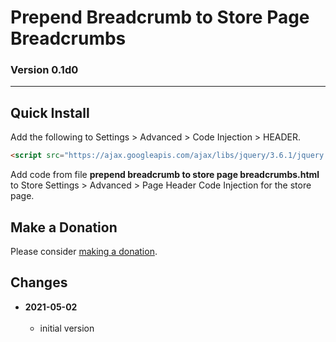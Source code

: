 # Prepend Breadcrumb to Store Page Breadcrumbs

### Version 0.1d0

---

## Quick Install

Add the following to Settings > Advanced > Code Injection > HEADER.

```html
<script src="https://ajax.googleapis.com/ajax/libs/jquery/3.6.1/jquery.min.js"></script>
```

Add code from file **prepend breadcrumb to store page breadcrumbs.html** to
Store Settings > Advanced > Page Header Code Injection for the store page.

## Make a Donation

Please consider [making a donation](https://github.com/tomsWebConsulting/twcsl#make-a-donation).

## Changes

<!-- * **2021-07-01**
<br><br>
  * added code to change read more link
  * use twcsl
  * bumped version to 0.1d2
  <br><br -->
* **2021-05-02**
<br><br>
  * initial version

